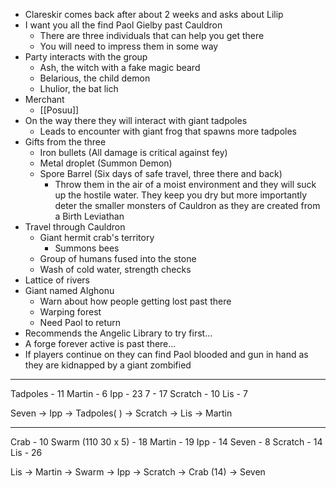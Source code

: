 - Clareskir comes back after about 2 weeks and asks about Lilip 
- I want you all the find Paol Gielby past Cauldron 
	- There are three individuals that can help you get there 
	- You will need to impress them in some way
- Party interacts with the group 
	- Ash, the witch with a fake magic beard
	- Belarious, the child demon 
	- Lhulior, the bat lich 
- Merchant
	- [[Posuu]]
- On the way there they will interact with giant tadpoles
	- Leads to encounter with giant frog that spawns more tadpoles
- Gifts from the three
	- Iron bullets (All damage is critical against fey)
	- Metal droplet (Summon Demon)
	- Spore Barrel (Six days of safe travel, three there and back)
		- Throw them in the air of a moist environment and they will suck up the hostile water. They keep you dry but more importantly deter the smaller monsters of Cauldron as they are created from a Birth Leviathan 
- Travel through Cauldron 
	- Giant hermit crab's territory 
		- Summons bees 
	- Group of humans fused into the stone []()
	- Wash of cold water, strength checks 
- Lattice of rivers 
- Giant named Alghonu
	- Warn about how people getting lost past there 
	- Warping forest 
	- Need Paol to return
- Recommends the Angelic Library to try first... 
- A forge forever active is past there...
- If players continue on they can find Paol blooded and gun in hand as they are kidnapped by a giant zombified  

---
Tadpoles - 11
Martin - 6
Ipp - 23
7 - 17
Scratch - 10
Lis - 7

Seven -> Ipp -> Tadpoles( ) -> Scratch -> Lis -> Martin 

---

Crab - 10
Swarm (110 30 x 5) - 18
Martin - 19
Ipp - 14
Seven - 8
Scratch - 14
Lis - 26

Lis -> Martin -> Swarm -> Ipp -> Scratch -> Crab (14) -> Seven